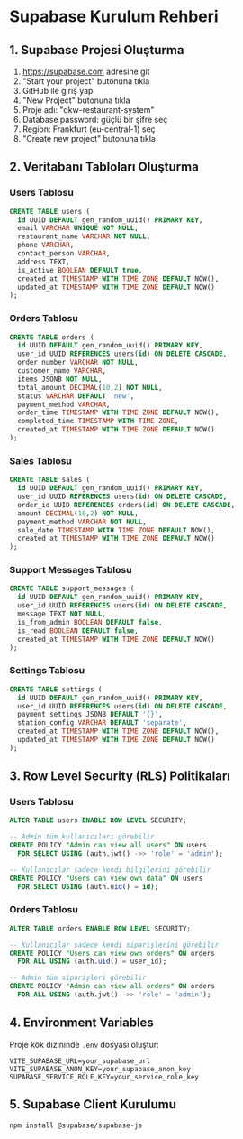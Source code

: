 # Supabase Kurulum Rehberi

## 1. Supabase Projesi Oluşturma
1. https://supabase.com adresine git
2. "Start your project" butonuna tıkla
3. GitHub ile giriş yap
4. "New Project" butonuna tıkla
5. Proje adı: "dkw-restaurant-system"
6. Database password: güçlü bir şifre seç
7. Region: Frankfurt (eu-central-1) seç
8. "Create new project" butonuna tıkla

## 2. Veritabanı Tabloları Oluşturma

### Users Tablosu
```sql
CREATE TABLE users (
  id UUID DEFAULT gen_random_uuid() PRIMARY KEY,
  email VARCHAR UNIQUE NOT NULL,
  restaurant_name VARCHAR NOT NULL,
  phone VARCHAR,
  contact_person VARCHAR,
  address TEXT,
  is_active BOOLEAN DEFAULT true,
  created_at TIMESTAMP WITH TIME ZONE DEFAULT NOW(),
  updated_at TIMESTAMP WITH TIME ZONE DEFAULT NOW()
);
```

### Orders Tablosu
```sql
CREATE TABLE orders (
  id UUID DEFAULT gen_random_uuid() PRIMARY KEY,
  user_id UUID REFERENCES users(id) ON DELETE CASCADE,
  order_number VARCHAR NOT NULL,
  customer_name VARCHAR,
  items JSONB NOT NULL,
  total_amount DECIMAL(10,2) NOT NULL,
  status VARCHAR DEFAULT 'new',
  payment_method VARCHAR,
  order_time TIMESTAMP WITH TIME ZONE DEFAULT NOW(),
  completed_time TIMESTAMP WITH TIME ZONE,
  created_at TIMESTAMP WITH TIME ZONE DEFAULT NOW()
);
```

### Sales Tablosu
```sql
CREATE TABLE sales (
  id UUID DEFAULT gen_random_uuid() PRIMARY KEY,
  user_id UUID REFERENCES users(id) ON DELETE CASCADE,
  order_id UUID REFERENCES orders(id) ON DELETE CASCADE,
  amount DECIMAL(10,2) NOT NULL,
  payment_method VARCHAR NOT NULL,
  sale_date TIMESTAMP WITH TIME ZONE DEFAULT NOW(),
  created_at TIMESTAMP WITH TIME ZONE DEFAULT NOW()
);
```

### Support Messages Tablosu
```sql
CREATE TABLE support_messages (
  id UUID DEFAULT gen_random_uuid() PRIMARY KEY,
  user_id UUID REFERENCES users(id) ON DELETE CASCADE,
  message TEXT NOT NULL,
  is_from_admin BOOLEAN DEFAULT false,
  is_read BOOLEAN DEFAULT false,
  created_at TIMESTAMP WITH TIME ZONE DEFAULT NOW()
);
```

### Settings Tablosu
```sql
CREATE TABLE settings (
  id UUID DEFAULT gen_random_uuid() PRIMARY KEY,
  user_id UUID REFERENCES users(id) ON DELETE CASCADE,
  payment_settings JSONB DEFAULT '{}',
  station_config VARCHAR DEFAULT 'separate',
  created_at TIMESTAMP WITH TIME ZONE DEFAULT NOW(),
  updated_at TIMESTAMP WITH TIME ZONE DEFAULT NOW()
);
```

## 3. Row Level Security (RLS) Politikaları

### Users Tablosu
```sql
ALTER TABLE users ENABLE ROW LEVEL SECURITY;

-- Admin tüm kullanıcıları görebilir
CREATE POLICY "Admin can view all users" ON users
  FOR SELECT USING (auth.jwt() ->> 'role' = 'admin');

-- Kullanıcılar sadece kendi bilgilerini görebilir
CREATE POLICY "Users can view own data" ON users
  FOR SELECT USING (auth.uid() = id);
```

### Orders Tablosu
```sql
ALTER TABLE orders ENABLE ROW LEVEL SECURITY;

-- Kullanıcılar sadece kendi siparişlerini görebilir
CREATE POLICY "Users can view own orders" ON orders
  FOR ALL USING (auth.uid() = user_id);

-- Admin tüm siparişleri görebilir
CREATE POLICY "Admin can view all orders" ON orders
  FOR ALL USING (auth.jwt() ->> 'role' = 'admin');
```

## 4. Environment Variables
Proje kök dizininde `.env` dosyası oluştur:
```env
VITE_SUPABASE_URL=your_supabase_url
VITE_SUPABASE_ANON_KEY=your_supabase_anon_key
SUPABASE_SERVICE_ROLE_KEY=your_service_role_key
```

## 5. Supabase Client Kurulumu
```bash
npm install @supabase/supabase-js
```